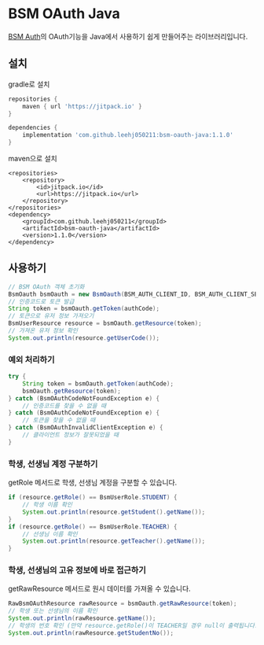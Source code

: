 # BSM OAuth Java
[BSM Auth](https://github.com/BSSM-BSM/BSM-Auth-Backend-V1)의 OAuth기능을 Java에서 사용하기 쉽게 만들어주는 라이브러리입니다.

## 설치
gradle로 설치
```gradle
repositories {
    maven { url 'https://jitpack.io' }
}

dependencies {
    implementation 'com.github.leehj050211:bsm-oauth-java:1.1.0'
}
```
maven으로 설치
```maven
<repositories>
    <repository>
        <id>jitpack.io</id>
        <url>https://jitpack.io</url>
    </repository>
</repositories>
<dependency>
    <groupId>com.github.leehj050211</groupId>
    <artifactId>bsm-oauth-java</artifactId>
    <version>1.1.0</version>
</dependency>
```


## 사용하기
```java
// BSM OAuth 객체 초기화
BsmOauth bsmOauth = new BsmOauth(BSM_AUTH_CLIENT_ID, BSM_AUTH_CLIENT_SECRET);
// 인증코드로 토큰 발급
String token = bsmOauth.getToken(authCode);
// 토큰으로 유저 정보 가져오기
BsmUserResource resource = bsmOauth.getResource(token);
// 가져온 유저 정보 확인
System.out.println(resource.getUserCode());
```

### 예외 처리하기
```java
try {
    String token = bsmOauth.getToken(authCode);
    bsmOauth.getResource(token);
} catch (BsmOAuthCodeNotFoundException e) {
    // 인증코드를 찾을 수 없을 때
} catch (BsmOAuthCodeNotFoundException e) {
    // 토큰을 찾을 수 없을 때
} catch (BsmOAuthInvalidClientException e) {
    // 클라이언트 정보가 잘못되었을 때
}
```

### 학생, 선생님 계정 구분하기
getRole 메서드로 학생, 선생님 계정을 구분할 수 있습니다. 
```java
if (resource.getRole() == BsmUserRole.STUDENT) {
    // 학생 이름 확인
    System.out.println(resource.getStudent().getName());
}
if (resource.getRole() == BsmUserRole.TEACHER) {
    // 선생님 이름 확인
    System.out.println(resource.getTeacher().getName());
}
```

### 학생, 선생님의 고유 정보에 바로 접근하기

getRawResource 메서드로 원시 데이터를 가져올 수 있습니다.

```java
RawBsmOAuthResource rawResource = bsmOauth.getRawResource(token);
// 학생 또는 선생님의 이름 확인
System.out.println(rawResource.getName());
// 학생의 번호 확인 (만약 resource.getRole()이 TEACHER일 경우 null이 출력됩니다.)
System.out.println(rawResource.getStudentNo());
```

